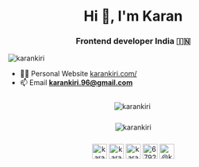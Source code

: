 <h1 align="center">Hi 👋, I'm Karan</h1>
<h3 align="center">Frontend developer India 🇮🇳</h3>

<p align="left"> <img src="https://komarev.com/ghpvc/?username=karankiri" alt="karankiri" /> </p>

- 👨‍💻 Personal Website [karankiri.com/](https://karankiri.com/)
- 📫 Email **karankiri.96@gmail.com**


<p align="center" style="display:flex;margin:25px 0;justify-content:center"><img align="left" src="https://github-readme-stats.vercel.app/api/top-langs/?username=karankiri&layout=default&hide=html" alt="karankiri" /></p>

<p align="center" style="display:flex;margin-bottom:25px;justify-content:center"><img align="center" src="https://github-readme-stats.vercel.app/api?username=karankiri&show_icons=true" alt="karankiri" /></p>

<p align="center">
<a href="https://codepen.io/karankiri" target="blank"><img align="center" src="https://cdn.jsdelivr.net/npm/simple-icons@3.0.1/icons/codepen.svg" alt="karankiri" height="30" width="30" /></a>
<a href="https://twitter.com/karan_kiri" target="blank"><img align="center" src="https://cdn.jsdelivr.net/npm/simple-icons@3.0.1/icons/twitter.svg" alt="karan_kiri" height="30" width="30" /></a>
<a href="https://linkedin.com/in/karan-kiri" target="blank"><img align="center" src="https://cdn.jsdelivr.net/npm/simple-icons@3.0.1/icons/linkedin.svg" alt="karan-kiri" height="30" width="30" /></a>
<a href="https://stackoverflow.com/users/6792485" target="blank"><img align="center" src="https://cdn.jsdelivr.net/npm/simple-icons@3.0.1/icons/stackoverflow.svg" alt="6792485" height="30" width="30" /></a>
<a href="https://medium.com/@karankiri" target="blank"><img align="center" src="https://cdn.jsdelivr.net/npm/simple-icons@3.0.1/icons/medium.svg" alt="@karankiri" height="30" width="30" /></a>
</p>
